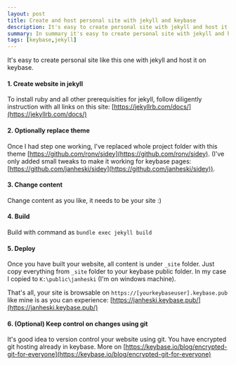 ```yaml
---
layout: post
title: Create and host personal site with jekyll and keybase
description: It's easy to create personal site with jekyll and host it on keybase.
summary: In summary it's easy to create personal site with jekyll and host it on keybase.
tags: [keybase,jekyll]
---
```


It's easy to create personal site like this one with jekyll and host it on keybase.

#### 1. Create website in jekyll
To install ruby and all other prerequisities for jekyll, follow diligently instruction with all links on this site: [https://jekyllrb.com/docs/](https://jekyllrb.com/docs/)

#### 2. Optionally replace theme
Once I had step one working, I've replaced whole project folder with this theme [https://github.com/ronv/sidey](https://github.com/ronv/sidey). (I've only added small tweaks to make it working for keybase pages: [https://github.com/janheski/sidey](https://github.com/janheski/sidey)).

#### 3. Change content
Change content as you like, it needs to be your site :)

#### 4. Build
Build with command as `bundle exec jekyll build`

#### 5. Deploy
Once you have built your website, all content is under `_site` folder.
Just copy everything from `_site` folder to your keybase public folder. In my case I copied to `K:\public\janheski` (I'm on windows machine).

That's all, your site is browsable on `https://[yourkeybaseuser].keybase.pub` like mine is as you can experience: [https://janheski.keybase.pub/](https://janheski.keybase.pub/)

#### 6. (Optional) Keep control on changes using git
It's good idea to version control your website using git. You have encrypted git hosting already in keybase. More on [https://keybase.io/blog/encrypted-git-for-everyone](https://keybase.io/blog/encrypted-git-for-everyone)